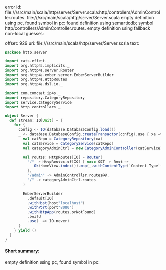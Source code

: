 error id: file://<WORKSPACE>/src/main/scala/http/server/Server.scala:http/controllers/AdminController.routes.
file://<WORKSPACE>/src/main/scala/http/server/Server.scala
empty definition using pc, found symbol in pc: 
found definition using semanticdb; symbol http/controllers/AdminController.routes.
empty definition using fallback
non-local guesses:

offset: 929
uri: file://<WORKSPACE>/src/main/scala/http/server/Server.scala
text:
```scala
package http.server

import cats.effect._
import org.http4s.implicits._
import org.http4s.server.Router
import org.http4s.ember.server.EmberServerBuilder
import org.http4s.HttpRoutes
import org.http4s.dsl.io._

import com.comcast.ip4s._
import repository.CategoryRepository
import service.CategoryService
import http.controllers._

object Server {
  def stream: IO[Unit] = {
    for {
      config <- IO(database.DatabaseConfig.load())
      _ <- database.DatabaseConfig.createTransactor(config).use { xa =>
        val catRepo = CategoryRepository(xa)
        val catService = CategoryService(catRepo)
        val categoryAdminCtrl = new CategoryAdminController(catService)

        val routes: HttpRoutes[IO] = Router(
          "/" -> HttpRoutes.of[IO] { case GET -> Root =>
             Ok(HomeView.index()).map(_.withContentType(`Content-Type`(MediaType.text.html)))
          },
          "/admin" -> AdminController.routes@@,
          "/" -> categoryAdminCtrl.routes
        )

        EmberServerBuilder
          .default[IO]
          .withHost(host"localhost")
          .withPort(port"8080")
          .withHttpApp(routes.orNotFound)
          .build
          .use(_ => IO.never)
      }
    } yield ()
  }
}

```


#### Short summary: 

empty definition using pc, found symbol in pc: 
